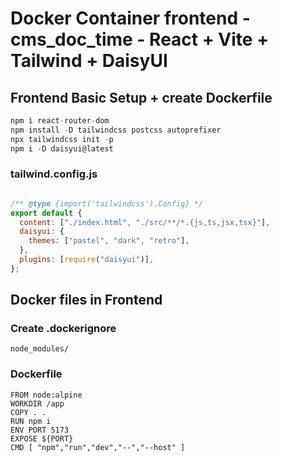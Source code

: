 # Docker Container frontend - cms_doc_time - React + Vite + Tailwind + DaisyUI


## Frontend Basic Setup + create Dockerfile

```javascript
npm i react-router-dom
npm install -D tailwindcss postcss autoprefixer
npx tailwindcss init -p
npm i -D daisyui@latest
````

### tailwind.config.js

```javascript

/** @type {import('tailwindcss').Config} */
export default {
  content: ["./index.html", "./src/**/*.{js,ts,jsx,tsx}"],
  daisyui: {
    themes: ["pastel", "dark", "retro"],
  },
  plugins: [require("daisyui")],
};

```

## Docker files in Frontend

### Create .dockerignore

```
node_modules/
```
### Dockerfile

```docker
FROM node:alpine   
WORKDIR /app
COPY . .
RUN npm i
ENV PORT 5173
EXPOSE ${PORT}
CMD [ "npm","run","dev","--","--host" ]
```



```